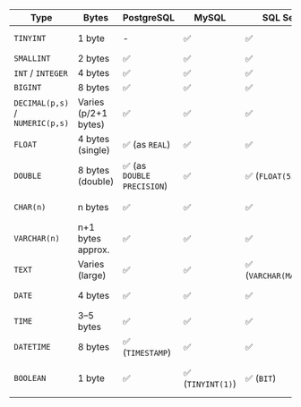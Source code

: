 | **Type**                        | **Bytes**            | **PostgreSQL**            | **MySQL**        | **SQL Server**            | **SQLite**        | **Notes**                     |
| ------------------------------- | -------------------- | ------------------------- | ---------------- | ------------------------- | ----------------- | ----------------------------- |
| `TINYINT`                       | 1 byte               | -                         | ✅                | ✅                         | ✅ (as INTEGER)    | 0–255 (unsigned)              |
| `SMALLINT`                      | 2 bytes              | ✅                         | ✅                | ✅                         | ✅                 | 16-bit                        |
| `INT` / `INTEGER`               | 4 bytes              | ✅                         | ✅                | ✅                         | ✅                 | 32-bit                        |
| `BIGINT`                        | 8 bytes              | ✅                         | ✅                | ✅                         | ✅                 | 64-bit                        |
| `DECIMAL(p,s)` / `NUMERIC(p,s)` | Varies (p/2+1 bytes) | ✅                         | ✅                | ✅                         | ✅                 | Precise, slow. Use for money. |
| `FLOAT`                         | 4 bytes (single)     | ✅ (as `REAL`)             | ✅                | ✅                         | ✅                 | Approximate                   |
| `DOUBLE`                        | 8 bytes (double)     | ✅ (as `DOUBLE PRECISION`) | ✅                | ✅ (`FLOAT(53)`)           | ✅                 | Less rounding error           |
| `CHAR(n)`                       | n bytes              | ✅                         | ✅                | ✅                         | ✅                 | Fixed-length                  |
| `VARCHAR(n)`                    | n+1 bytes approx.    | ✅                         | ✅                | ✅                         | ✅                 | Variable-length               |
| `TEXT`                          | Varies (large)       | ✅                         | ✅                | ✅ (`VARCHAR(MAX)`/`TEXT`) | ✅                 | Use for long text             |
| `DATE`                          | 4 bytes              | ✅                         | ✅                | ✅                         | ✅                 | YYYY-MM-DD                    |
| `TIME`                          | 3–5 bytes            | ✅                         | ✅                | ✅                         | ✅                 | hh\:mm\:ss                    |
| `DATETIME`                      | 8 bytes              | ✅ (`TIMESTAMP`)           | ✅                | ✅                         | ✅                 | Date + time                   |
| `BOOLEAN`                       | 1 byte               | ✅                         | ✅ (`TINYINT(1)`) | ✅ (`BIT`)                 | ✅ (`INTEGER 0/1`) | True/false                    |
